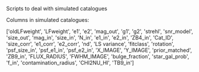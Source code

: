 Scripts to deal with simulated catalogues

Columns in simulated catalogues:

['oldLFweight', 'LFweight', 'e1', 'e2', 'mag_out', 'g1', 'g2', 'strehl',
       'snr_model', 'size_out', 'mag_in', 'size_in', 'N_in', 'e1_in', 'e2_in',
       'ZB4_in', 'Cat_ID', 'size_corr', 'e1_corr', 'e2_corr', 'nd',
       'LS variance', 'fitclass', 'rotation', 'psf_size_in', 'psf_e1_in',
       'psf_e2_in', 'X_IMAGE', 'Y_IMAGE', 'prior_matched', 'ZB9_in',
       'FLUX_RADIUS', 'FWHM_IMAGE', 'bulge_fraction', 'star_gal_prob', 'f_in',
       'contamination_radius', 'CHI2NU_HI', 'TB9_in']
